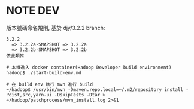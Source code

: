 # NOTE DEV

版本號碼命名規則, 基於 djy/3.2.2 branch:
``` 
3.2.2 
  => 3.2.2a-SNAPSHOT => 3.2.2a
  => 3.2.2b-SNAPSHOT => 3.2.2b 
依此類推
```

```shell
# 本機進入 docker container(Hadoop Developer build environment)
hadoop$ ./start-build-env.md

# 在 build env 執行 mvn 進行 build
~/hadoop$ /usr/bin/mvn -Dmaven.repo.local=~/.m2/repository install -Pdist,src,yarn-ui -DskipTests -Dtar > ~/hadoop/patchprocess/mvn_install.log 2>&1
```
